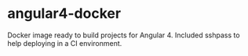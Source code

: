 # angular4-docker
Docker image ready to build projects for Angular 4. Included sshpass to help deploying in a CI environment.
